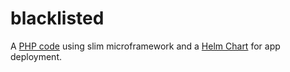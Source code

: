 # blacklisted

A [PHP code](./php) using slim microframework and a [Helm Chart](./blacklisted/) for app deployment.
